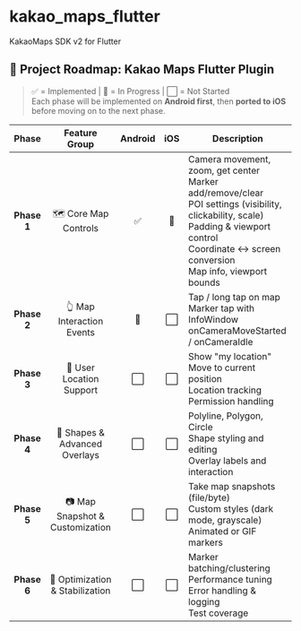 # kakao_maps_flutter
KakaoMaps SDK v2 for Flutter

## 📍 Project Roadmap: Kakao Maps Flutter Plugin

> ✅ = Implemented | 🚧 = In Progress | ⬜ = Not Started  
> Each phase will be implemented on **Android first**, then **ported to iOS** before moving on to the next phase.

| Phase | Feature Group | Android | iOS | Description |
|:-------:|:----------------:|:---------:|:-----:|-------------|
| **Phase 1** | 🗺️ Core Map Controls | ✅ | 🚧 | Camera movement, zoom, get center<br>Marker add/remove/clear<br>POI settings (visibility, clickability, scale)<br>Padding & viewport control<br>Coordinate ↔ screen conversion<br>Map info, viewport bounds |
| **Phase 2** | 👆 Map Interaction Events | 🚧 | ⬜ | Tap / long tap on map<br>Marker tap with InfoWindow<br>onCameraMoveStarted / onCameraIdle |
| **Phase 3** | 📍 User Location Support | ⬜ | ⬜ | Show "my location"<br>Move to current position<br>Location tracking<br>Permission handling |
| **Phase 4** | 🧱 Shapes & Advanced Overlays | ⬜ | ⬜ | Polyline, Polygon, Circle<br>Shape styling and editing<br>Overlay labels and interaction |
| **Phase 5** | 📷 Map Snapshot & Customization | ⬜ | ⬜ | Take map snapshots (file/byte)<br>Custom styles (dark mode, grayscale)<br>Animated or GIF markers |
| **Phase 6** | 🚀 Optimization & Stabilization | ⬜ | ⬜ | Marker batching/clustering<br>Performance tuning<br>Error handling & logging<br>Test coverage |
